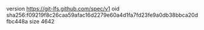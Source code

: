 version https://git-lfs.github.com/spec/v1
oid sha256:f09219f8c26caa59afac16d2279e60a4d1fa7fd23fe9a0db38bbca20dfbc448a
size 4642
